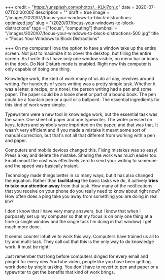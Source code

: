 +++
credit = "https://unsplash.com/photos/_-KLkj7on_c"
date = 2020-07-07T02:00:00Z
description = ""
draft = true
image = "/images/2020/07/focus-your-windows-to-block-distractions-optimized.jpg"
slug = "/2020/07/focus-your-windows-to-block-distractions"
tags = ["focus", "computing"]
thumbnail = "/images/2020/07/focus-your-windows-to-block-distractions-500.jpg"
title = "Focus Your Windows to Block Distractions"

+++
On my computer I love the option to have a window take up the entire screen. Not just to maximize it to cover the desktop, but filling the entire screen. As I write this I have only one window visible, no menu bar or icons in the dock. Do Not Disturb mode is enabled. Right now this computer is only capable of doing one thing.

Knowledge work, the kind of work many of us do all day, revolves around writing. For hundreds of years writing was a pretty simple task. Whether it was a letter, a recipe, or a novel, the person writing had a pen and some paper. The paper could be a loose sheet or part of a bound book. The pen could be a fountain pen or a quill or a ballpoint. The essential ingredients for this kind of work were simple.

Typewriters were a new tool in knowledge work, but the essential task was the same. One sheet of paper and one typewriter. The writer pressed on keys, letters and symbols were imprinted on the paper, and that was that. It wasn't very efficient and if you made a mistake it meant some sort of manual correction, but that's not all that different from working with a pen and paper. 

Computers and mobile devices changed this. Fixing mistakes was so easy! Press a key and delete the mistake. Sharing the work was much easier too. Email meant the cost was effectively zero to send your writing to someone and the speed was basically instant.

Technology made things better in so many ways, but it has also changed the equation. Rather than **facilitating** the basic tasks we do, it actively **tries to take our attention away** from that task. How many of the notifications that you receive on your phone do you really need to know about right now? How often does a ping take you away from something you are doing in real life?

I don't know that I have very many answers, but I know that when I purposely set up my computer so that my focus is on only one thing at a time (a single window and the single task I'm doing in that window) I get much more done.

It seems counter intuitive to work this way. Computers have trained us all to try and multi-task. They call out that this is the only way to do knowledge work. It must be right!

Just remember that long before computers dinged for every email and pinged for every new YouTube video, people like you have been getting work done by single tasking. You don't have to revert to pen and paper or a typewriter to get the benefits that kind of work brings.